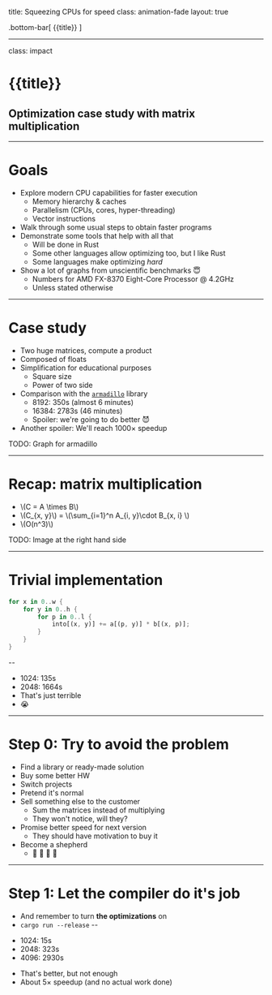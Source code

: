 title: Squeezing CPUs for speed
class: animation-fade
layout: true

<!-- This slide will serve as the base layout for all your slides -->
.bottom-bar[
  {{title}}
]

---

class: impact

# {{title}}
## Optimization case study with matrix multiplication

---

# Goals

* Explore modern CPU capabilities for faster execution
  - Memory hierarchy & caches
  - Parallelism (CPUs, cores, hyper-threading)
  - Vector instructions
* Walk through some usual steps to obtain faster programs
* Demonstrate some tools that help with all that
  - Will be done in Rust
  - Some other languages allow optimizing too, but I like Rust
  - Some languages make optimizing *hard*
* Show a lot of graphs from unscientific benchmarks 😇
  - Numbers for AMD FX-8370 Eight-Core Processor @ 4.2GHz
  - Unless stated otherwise

---

# Case study

* Two huge matrices, compute a product
* Composed of floats
* Simplification for educational purposes
  - Square size
  - Power of two side
* Comparison with the [`armadillo`](http://arma.sourceforge.net) library
  - 8192: 350s (almost 6 minutes)
  - 16384: 2783s (46 minutes)
  - Spoiler: we're going to do better 😈
* Another spoiler: We'll reach 1000× speedup

TODO: Graph for armadillo

---

# Recap: matrix multiplication

* \\(C = A \times B\\)
* \\(C\_{x, y}\\) = \\(\sum\_{i=1}^n A\_{i, y}\cdot B\_{x, i} \\)
* \\(O(n^3)\\)

TODO: Image at the right hand side

---

# Trivial implementation

```rust
for x in 0..w {
    for y in 0..h {
        for p in 0..l {
            into[(x, y)] += a[(p, y)] * b[(x, p)];
        }
    }
}
```

--

* 1024: 135s
* 2048: 1664s
* That's just terrible
* 😭

---

# Step 0: Try to avoid the problem

* Find a library or ready-made solution
* Buy some better HW
* Switch projects
* Pretend it's normal
* Sell something else to the customer
  - Sum the matrices instead of multiplying
  - They won't notice, will they?
* Promise better speed for next version
  - They should have motivation to buy it
* Become a shepherd
  - 🐑 🐑 🐐 🐑

---

# Step 1: Let the compiler do it's job

- And remember to turn **the optimizations** on
- `cargo run --release`
--

* 1024: 15s
* 2048: 323s
* 4096: 2930s

- That's better, but not enough
- About 5× speedup (and no actual work done)
